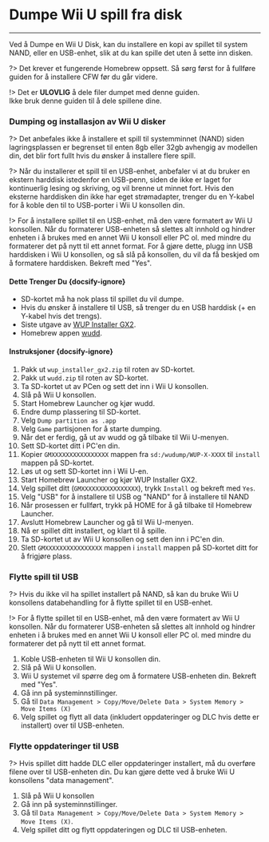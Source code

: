 # Dumpe Wii U spill fra disk
---
Ved å Dumpe en Wii U Disk, kan du installere en kopi av spillet til system NAND, eller en USB-enhet, slik at du kan spille det uten å sette inn disken.

?> Det krever et fungerende Homebrew oppsett. Så sørg først for å fullføre guiden for å installere CFW før du går videre.

!> Det er **ULOVLIG** å dele filer dumpet med denne guiden.  
Ikke bruk denne guiden til å dele spillene dine.

### Dumping og installasjon av Wii U disker

?> Det anbefales ikke å installere et spill til systemminnet (NAND) siden lagringsplassen er begrenset til enten 8gb eller 32gb avhengig av modellen din, det blir fort fullt hvis du ønsker å installere flere spill.

?> Når du installerer et spill til en USB-enhet, anbefaler vi at du bruker en ekstern harddisk istedenfor en USB-penn, siden de ikke er laget for kontinuerlig lesing og skriving, og vil brenne ut minnet fort. Hvis den eksterne harddisken din ikke har eget strømadapter, trenger du en Y-kabel for å koble den til to USB-porter i Wii U konsollen din.

!> For å installere spillet til en USB-enhet, må den være formatert av Wii U konsollen. Når du formaterer USB-enheten så slettes alt innhold og hindrer enheten i å brukes med en annet Wii U konsoll eller PC ol. med mindre du formaterer det på nytt til ett annet format. For å gjøre dette, plugg inn USB harddisken i Wii U konsollen, og så slå på konsollen, du vil da få beskjed om å formatere harddisken. Bekreft med "Yes".

#### Dette Trenger Du {docsify-ignore}

- SD-kortet må ha nok plass til spillet du vil dumpe.
- Hvis du ønsker å installere til USB, så trenger du en USB harddisk (+ en Y-kabel hvis det trengs).
- Siste utgave av [WUP Installer GX2](https://wiiubru.com/appstore/zips/wup_installer_gx2.zip).
- Homebrew appen [wudd](https://github.com/wiiu-env/wudd/releases).

#### Instruksjoner {docsify-ignore}

1. Pakk ut `wup_installer_gx2.zip` til roten av SD-kortet.
1. Pakk ut `wudd.zip` til roten av SD-kortet.
1. Ta SD-kortet ut av PCen og sett det inn i Wii U konsollen.
1. Slå på Wii U konsollen.
1. Start Homebrew Launcher og kjør wudd.
1. Endre dump plassering til SD-kortet.
1. Velg `Dump partition as .app`
1. Velg `Game` partisjonen for å starte dumping.
1. Når det er ferdig, gå ut av wudd og gå tilbake til Wii U-menyen.
1. Sett SD-kortet ditt i PC'en din.
1. Kopier `GMXXXXXXXXXXXXXXXX` mappen fra `sd:/wudump/WUP-X-XXXX` til `install` mappen på SD-kortet.
1. Løs ut og sett SD-kortet inn i Wii U-en.
1. Start Homebrew Launcher og kjør WUP Installer GX2.
1. Velg spillet ditt (`GMXXXXXXXXXXXXXXXX`), trykk `Install` og bekreft med `Yes`.
1. Velg "USB" for å installere til USB og "NAND" for å installere til NAND
1. Når prosessen er fullført, trykk på HOME for å gå tilbake til Homebrew Launcher.
1. Avslutt Homebrew Launcher og gå til Wii U-menyen.
1. Nå er spillet ditt installert, og klart til å spille.
1. Ta SD-kortet ut av Wii U konsollen og sett den inn i PC'en din.
1. Slett `GMXXXXXXXXXXXXXXXX` mappen i `install` mappen på SD-kortet ditt for å frigjøre plass.

### Flytte spill til USB

?> Hvis du ikke vil ha spillet installert på NAND, så kan du bruke Wii U konsollens databehandling for å flytte spillet til en USB-enhet.

!> For å flytte spillet til en USB-enhet, må den være formatert av Wii U konsollen. Når du formaterer USB-enheten så slettes alt innhold og hindrer enheten i å brukes med en annet Wii U konsoll eller PC ol. med mindre du formaterer det på nytt til ett annet format.

1. Koble USB-enheten til Wii U konsollen din.
1. Slå på Wii U konsollen.
1. Wii U systemet vil spørre deg om å formatere USB-enheten din. Bekreft med "Yes".
1. Gå inn på systeminnstillinger.
1. Gå til `Data Management > Copy/Move/Delete Data > System Memory > Move Items (X)`
1. Velg spillet og flytt all data (inkludert oppdateringer og DLC hvis dette er installert) over til USB-enheten.

### Flytte oppdateringer til USB

?> Hvis spillet ditt hadde DLC eller oppdateringer installert, må du overføre filene over til USB-enheten din. Du kan gjøre dette ved å bruke Wii U konsollens "data management".

1. Slå på Wii U konsollen
1. Gå inn på systeminnstillinger.
1. Gå til `Data Management > Copy/Move/Delete Data > System Memory > Move Items (X)`.
1. Velg spillet ditt og flytt oppdateringen og DLC til USB-enheten.
